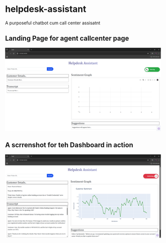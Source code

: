 # helpdesk-assistant
A purposeful chatbot cum call center assisatnt

## Landing Page for agent callcenter page
![Landing Page](images/Landing.png)

## A scrrenshot for teh Dashboard in action
![Dashboard](images/Dashboard.png)
